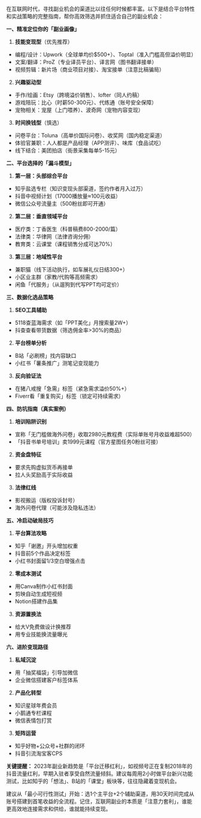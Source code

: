 在互联网时代，寻找副业机会的渠道比以往任何时候都丰富。以下是结合平台特性和实战策略的完整指南，帮你高效筛选并抓住适合自己的副业机会：

**一、精准定位你的「副业画像」**
1. **技能变现型**（优先推荐）
- 编程/设计：Upwork（全球单均价$500+）、Toptal（准入门槛高但溢价明显）
- 文案/翻译：ProZ（专业译员平台）、译言网（图书翻译接单）
- 视频剪辑：新片场（商业项目对接）、淘宝接单（注意比稿骗局）

2. **兴趣驱动型**
- 手作/绘画：Etsy（跨境溢价销售）、lofter（同人约稿）
- 游戏陪玩：比心（时薪50-300元）、代练通（账号安全保障）
- 宠物相关：宠屋（上门喂养）、波奇网（宠物内容变现）

3. **时间换钱型**（慎选）
- 问卷平台：Toluna（高单价国际问卷）、收奖网（国内稳定渠道）
- 体验官兼职：人人都是产品经理（APP测评）、味库（食品试吃）
- 线下结合：美团拍店（街景采集每单5-15元）

**二、平台选择的「漏斗模型」**
1. **第一层：头部综合平台**
- 知乎盐选专栏（知识变现头部渠道，签约作者月入过万）
- 抖音中视频计划（17000播放量≈100元收益）
- 微信公众号流量主（500粉丝即可开通）

2. **第二层：垂直领域平台**
- 医疗类：丁香医生（科普稿费800-2000/篇）
- 法律类：华律网（法律咨询分佣）
- 教育类：云课堂（课程销售分成可达70%）

3. **第三层：地域性平台**
- 兼职猫（线下活动执行，如车展礼仪日结300+）
- 小区业主群（家教/代购等高频需求）
- 闲鱼「代服务」（从遛狗到代写PPT均可定价）

**三、数据化选品策略**
1. **SEO工具辅助**
- 5118查蓝海需求（如「PPT美化」月搜索量2W+）
- 抖查查看带货数据（筛选佣金率>30%的商品）

2. **平台榜单分析**
- B站「必刷榜」找内容缺口
- 小红书「薯条推广」测笔记变现能力

3. **反向验证法**
- 在猪八戒搜「急需」标签（紧急需求溢价50%+）
- Fiverr看「重复购买」标签（锁定可持续需求）

**四、防坑指南（真实案例）**
1. **培训陷阱识别**
- 宣称「无门槛做海外问卷」收取2980元教程费（实际单账号月收益难超500）
- 「抖音书单号培训」卖1999元课程（官方星图任务0粉丝可接）

2. **资金盘特征**
- 要求先购虚拟货币再接单
- 拉人头奖励高于实际收益

3. **法律红线**
- 影视搬运（版权投诉封号）
- 海外问卷代理（可能涉及隐私违法）

**五、冷启动破局技巧**
1. **平台算法攻略**
- 知乎「谢邀」开头增加权重
- 抖音前5个作品决定标签
- 小红书封面留1/3空白增强点击

2. **零成本测试**
- 用Canva制作小红书封面
- 剪映自动生成短视频
- Notion搭建作品集

3. **资源置换法**
- 给大V免费做设计换推荐
- 用专业技能换流量曝光

**六、进阶变现路径**
1. **私域沉淀**
- 用「抽奖福袋」引导加微信
- 企业微信搭建客户标签体系

2. **产品化转型**
- 知识星球年费会员
- 小鹅通专栏课程
- 微信表情包打赏

3. **矩阵运营**
- 知乎好物+公众号+社群的闭环
- 抖音引流淘宝客CPS

**关键提醒：** 2023年副业新趋势是「平台迁移红利」，如视频号正在复制2018年的抖音流量红利，早期入驻者享受自然流量倾斜。建议每周用2小时做平台新兴功能测试，比如知乎的「想法」、B站的「课堂」板块等，往往隐藏着变现机会。

建议从「最小可行性测试」开始：选1个主平台+2个辅助渠道，用30天时间完成从账号搭建到首笔收益的全流程。记住，互联网副业的本质是「注意力套利」，谁能更高效地连接需求和供给，谁就能持续变现。

